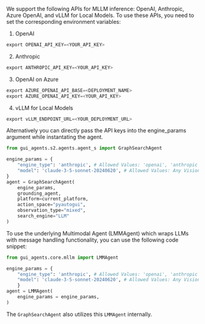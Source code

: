 We support the following APIs for MLLM inference: OpenAI, Anthropic, Azure OpenAI, and vLLM for Local Models. To use these APIs, you need to set the corresponding environment variables:

1. OpenAI

```python
export OPENAI_API_KEY=<YOUR_API_KEY>
```

2. Anthropic

```python
export ANTHROPIC_API_KEY=<YOUR_API_KEY>
```

3. OpenAI on Azure

```python
export AZURE_OPENAI_API_BASE=<DEPLOYMENT_NAME>
export AZURE_OPENAI_API_KEY=<YOUR_API_KEY>
```

4. vLLM for Local Models

```python
export vLLM_ENDPOINT_URL=<YOUR_DEPLOYMENT_URL>
```

Alternatively you can directly pass the API keys into the engine_params argument while instantating the agent.

```python
from gui_agents.s2.agents.agent_s import GraphSearchAgent

engine_params = {
    "engine_type": 'anthropic', # Allowed Values: 'openai', 'anthropic', 'azure_openai', 'vllm'
    "model": 'claude-3-5-sonnet-20240620', # Allowed Values: Any Vision and Language Model from the supported APIs
}
agent = GraphSearchAgent(
    engine_params,
    grounding_agent,
    platform=current_platform,
    action_space="pyautogui",
    observation_type="mixed",
    search_engine="LLM"
)
```

To use the underlying Multimodal Agent (LMMAgent) which wraps LLMs with message handling functionality, you can use the following code snippet:

```python
from gui_agents.core.mllm import LMMAgent

engine_params = {
    "engine_type": 'anthropic', # Allowed Values: 'openai', 'anthropic', 'azure_openai', 'vllm'
    "model": 'claude-3-5-sonnet-20240620', # Allowed Values: Any Vision and Language Model from the supported APIs
    }
agent = LMMAgent(
    engine_params = engine_params,
)
```

The `GraphSearchAgent` also utilizes this `LMMAgent` internally.